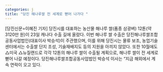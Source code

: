 ```yaml
---
categories: j
title: "당진 해나루쌀 전 세계로 뻗어 나가다 "
---
```

[당진신문=이혜진 기자] 당진시를 대표하는 농산물 해나루 쌀(품종 삼광벼) 12톤(약 3120만 원)이 23일 캐나다 수출 길에 올랐다. 이번 해나루 쌀 수출은 당진해나루쌀조합공동사업법인(대표이사 박승석)이 주관했으며, 이를 위해 당진시는 물류 보조, 농업기술센터에서는 수출쌀 단지 조성, 기술재배지도 등의 지원을 아끼지 않았다. 또한 10월에도 △미국 △뉴질랜드로 각각 12톤의 해나루 쌀이 수출될 계획으로, 해나루 쌀이 전 세계로 뻗어 나갈 예정이다. 당진해나루쌀조합공동사업법인 박승석 이사는 “지금 해외에서 계속 연락이 오고 있다.